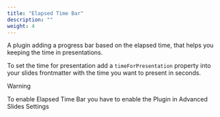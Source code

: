 ```yaml
---
title: "Elapsed Time Bar"
description: ""
weight: 4
---
```


A plugin adding a progress bar based on the elapsed time, that helps you keeping the time in presentations.

To set the time for presentation add a `timeForPresentation` property into your slides frontmatter with the time you want to present in seconds.

> [!WARNING]
> To enable Elapsed Time Bar you have to enable the Plugin in Advanced Slides Settings
